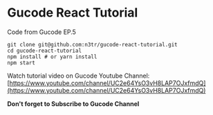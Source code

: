
# Gucode React Tutorial

Code from Gucode EP.5

```
git clone git@github.com:n3tr/gucode-react-tutorial.git
cd gucode-react-tutorial
npm install # or yarn install
npm start
```

Watch tutorial video on Gucode Youtube Channel: [https://www.youtube.com/channel/UC2e64YsO3vH8LAP7OJxfmdQ](https://www.youtube.com/channel/UC2e64YsO3vH8LAP7OJxfmdQ)

**Don't forget to Subscribe to Gucode Channel**
